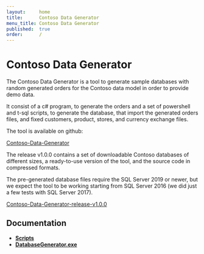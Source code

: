 ```yaml
---
layout:     home
title:      Contoso Data Generator
menu_title: Contoso Data Generator
published:  true
order:      /
---
```

# Contoso Data Generator

The Contoso Data Generator is a tool to generate sample databases with random generated orders for the Contoso data model in order to provide demo data.

It consist of a c# program, to generate the orders and a set of powershell and t-sql scripts, to generate the database, that import the generated orders files, and fixed customers, product, stores, and currency exchange files.

The tool is available on github: 

[Contoso-Data-Generator](https://github.com/sql-bi/Contoso-Data-Generator)

The release v1.0.0 contains a set of downloadable Contoso databases of different sizes, a ready-to-use version of the tool, and the source code in compressed formats. 

The pre-generated database files require the SQL Server 2019 or newer, but we expect the tool to be working starting from SQL Server 2016 (we did just a few tests with SQL Server 2017).

[Contoso-Data-Generator-release-v1.0.0](https://github.com/sql-bi/Contoso-Data-Generator/releases/tag/v1.0.0)

## Documentation
- [**Scripts**](scripts/scripts.md)
- [**DatabaseGenerator.exe**](databasegenerator/databasegenerator.md)
